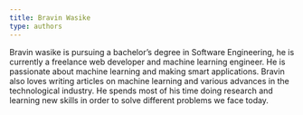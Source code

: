 ```yaml
---
title: Bravin Wasike
type: authors
---
```

Bravin wasike is pursuing a bachelor’s degree in Software Engineering, he is currently a freelance web developer and machine learning engineer. He is passionate about machine learning and making smart applications. Bravin also loves writing articles on machine learning and various advances in the technological industry. He spends most of his time doing research and learning new skills in order to solve different problems we face today.